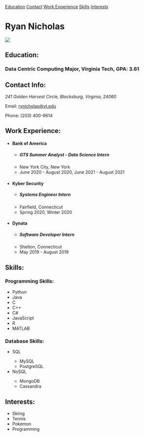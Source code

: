 <!DOCTYPE html>
<html lang="en">
<head>
    <meta charset="UTF-8">
    <meta http-equiv="X-UA-Compatible" content="IE=edge">
    <meta name="viewport" content="width=device-width, initial-scale=1.0">
<!--     <title>Ryan Nicholas - Resume</title> -->
</head>
<body>
    <div id="page-banner" class="banner">
        <!--Page Navigation-->
        <nav id="navigator" class="navbar">
                <a href="#education" class="nav-element">Education</a>
                <a href="#contact-info" class="nav-element">Contact</a>
                <a href="#work-info" class="nav-element">Work Experience</a>
                <a href="#skills" class="nav-element">Skills</a>
                <a href="#interests" class="nav-element">Interests</a>
        </nav>
        <h1 id="title">Ryan Nicholas</h1>
        <img id="linked-in-photo" src="https://tinyurl.com/web76y4b"/>
    </div>
    <div class="main-resume">
        <section id="education" class="resume-section">
            <!--Education Section-->
            <h2 class="section-title">Education:</h2>
            <h3 class="education-info">Data Centric Computing Major, Virginia Tech, GPA: 3.61</h2>
        </section>
        <section id="contact-info" class="resume-section">
            <!--Contact Section-->
            <h2 class="section-title">Contact Info:</h2>
            <p id="mailing-address" class="contact-element"><address class="address"><span class="address street">241 Golden Harvest Circle</span>, <span class="address city">Blacksburg</span>, <span class="address state">Virginia</span>, <span class="address post-code">24060</span></address></p>
            <p id="email" class="contact-element">Email: <a href="mailto:rynicholas@vt.edu">rynicholas@vt.edu</a></p>
            <p id="phone" class="contact-element">Phone: (203) 400-9614</p>
        </section>
        <section id="work-info" class="resume-section">
            <!--Work Section-->
            <h2 class="section-title">Work Experience:</h2>
            <ul class="work-list">
                <li class="company"><h4>Bank of America</h4></li>
                <ul class="job-description">
                    <li class="job-title"><h5>GTS Summer Analyst - Data Science Intern</h5></li>
                    <li class="job-location">New York City, New York</li>
                    <li class="time-worked">June 2020 - August 2020, June 2021 - August 2021</li>
                </ul>
                <li class="company"><h4>Kyber Security</h4></li>
                <ul class="job-description">
                    <li class="job-title"><h5>Systems Engineer Intern</h5></li>
                    <li class="job-location">Fairfield, Connecticut</li>
                    <li class="time-worked">Spring 2020, Winter 2020</li>
                </ul>
                <li class="company"><h4>Dynata</h4></li>
                <ul class="job-description">
                    <li class="job-title"><h5>Software Developer Intern</h5></li>
                    <li class="job-location">Shelton, Connecticut</li>
                    <li class="time-worked">May 2019 - August 2019</li>
                </ul>
            </ul>
        </section>
        <section id="skills" class="resume-section">
            <!--Skill Section-->
            <h2 class="section-title">Skills:</h2>
            <div id="programming">
                <!--Programming Section-->
                <h3 class="subsection-title">Programming Skills:</h3>
                <ul id="programming-list" class="skill-list">
                    <li>Python</li>
                    <li>Java</li>
                    <li>C</li>
                    <li>C++</li>
                    <li>C#</li>
                    <li>JavaScript</li>
                    <li>R</li>
                    <li>MATLAB</li>
                </ul>
            </div>
            <div id="database">
                <!--Database Skills Section-->
                <h3 class="subsection-title">Database Skills:</h3>
                <ul id="database-list" class="skill-list">
                    <li>SQL</li>
                    <ul id="sql-list">
                        <li>MySQL</li>
                        <li>PostgreSQL</li>
                    </ul>
                    <li>NoSQL</li>
                    <ul id="nosql-list">
                        <li>MongoDB</li>
                        <li>Cassandra</li>
                    </ul>
                </ul>
            </div>
        </section>
        <section id="interests" class="resume-section">
            <!--Interests Section-->
            <h2 class="section-title">Interests:</h2>
            <ul id="interest-list">
                <li>Skiing</li>
                <li>Tennis</li>
                <li>Pokemon</li>
                <li>Programming</li>
            </ul>
        </section>
    </div>
</body>
</html>
